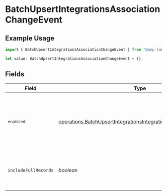 # BatchUpsertIntegrationsAssociationChangeEvent

## Example Usage

```typescript
import { BatchUpsertIntegrationsAssociationChangeEvent } from "@amp-labs/sdk-node-platform/models/operations";

let value: BatchUpsertIntegrationsAssociationChangeEvent = {};
```

## Fields

| Field                                                                                                                                                | Type                                                                                                                                                 | Required                                                                                                                                             | Description                                                                                                                                          |
| ---------------------------------------------------------------------------------------------------------------------------------------------------- | ---------------------------------------------------------------------------------------------------------------------------------------------------- | ---------------------------------------------------------------------------------------------------------------------------------------------------- | ---------------------------------------------------------------------------------------------------------------------------------------------------- |
| `enabled`                                                                                                                                            | [operations.BatchUpsertIntegrationsIntegrationsResponse200Enabled](../../models/operations/batchupsertintegrationsintegrationsresponse200enabled.md) | :heavy_minus_sign:                                                                                                                                   | If always, the integration will subscribe to association change events.                                                                              |
| `includeFullRecords`                                                                                                                                 | *boolean*                                                                                                                                            | :heavy_minus_sign:                                                                                                                                   | If true, the integration will include full records in the event payload.                                                                             |